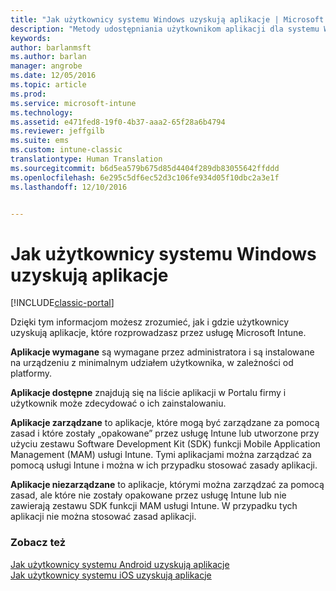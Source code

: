 ```yaml
---
title: "Jak użytkownicy systemu Windows uzyskują aplikacje | Microsoft Docs"
description: "Metody udostępniania użytkownikom aplikacji dla systemu Windows"
keywords: 
author: barlanmsft
ms.author: barlan
manager: angrobe
ms.date: 12/05/2016
ms.topic: article
ms.prod: 
ms.service: microsoft-intune
ms.technology: 
ms.assetid: e471fed8-19f0-4b37-aaa2-65f28a6b4794
ms.reviewer: jeffgilb
ms.suite: ems
ms.custom: intune-classic
translationtype: Human Translation
ms.sourcegitcommit: b6d5ea579b675d85d4404f289db83055642ffddd
ms.openlocfilehash: 6e295c5df6ec52d3c106fe934d05f10dbc2a3e1f
ms.lasthandoff: 12/10/2016


---
```



# <a name="how-your-windows-users-get-their-apps"></a>Jak użytkownicy systemu Windows uzyskują aplikacje

[!INCLUDE[classic-portal](../includes/classic-portal.md)]

Dzięki tym informacjom możesz zrozumieć, jak i gdzie użytkownicy uzyskują aplikacje, które rozprowadzasz przez usługę Microsoft Intune.

**Aplikacje wymagane** są wymagane przez administratora i są instalowane na urządzeniu z minimalnym udziałem użytkownika, w zależności od platformy.

**Aplikacje dostępne** znajdują się na liście aplikacji w Portalu firmy i użytkownik może zdecydować o ich zainstalowaniu.

**Aplikacje zarządzane** to aplikacje, które mogą być zarządzane za pomocą zasad i które zostały „opakowane” przez usługę Intune lub utworzone przy użyciu zestawu Software Development Kit (SDK) funkcji Mobile Application Management (MAM) usługi Intune. Tymi aplikacjami można zarządzać za pomocą usługi Intune i można w ich przypadku stosować zasady aplikacji.

**Aplikacje niezarządzane** to aplikacje, którymi można zarządzać za pomocą zasad, ale które nie zostały opakowane przez usługę Intune lub nie zawierają zestawu SDK funkcji MAM usługi Intune. W przypadku tych aplikacji nie można stosować zasad aplikacji.

### <a name="see-also"></a>Zobacz też
[Jak użytkownicy systemu Android uzyskują aplikacje](how-your-android-users-get-their-apps.md)</br>
[Jak użytkownicy systemu iOS uzyskują aplikacje](how-your-ios-users-get-their-apps.md)

